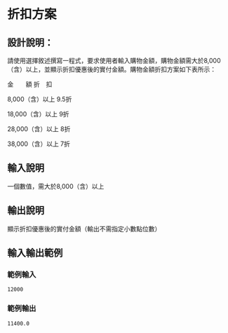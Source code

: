 # 折扣方案

## 設計說明：
請使用選擇敘述撰寫一程式，要求使用者輸入購物金額，購物金額需大於8,000（含）以上，並顯示折扣優惠後的實付金額。購物金額折扣方案如下表所示：

金　　額        折　扣

8,000（含）以上	9.5折

18,000（含）以上	9折

28,000（含）以上	8折

38,000（含）以上	7折


## 輸入說明

一個數值，需大於8,000（含）以上

## 輸出說明

顯示折扣優惠後的實付金額（輸出不需指定小數點位數）

## 輸入輸出範例

### 範例輸入

```
12000
```

### 範例輸出

```
11400.0
```